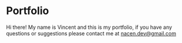 # Portfolio

Hi there! My name is Vincent and this is my portfolio, if you have any questions or suggestions please contact me at nacen.dev@gmail.com